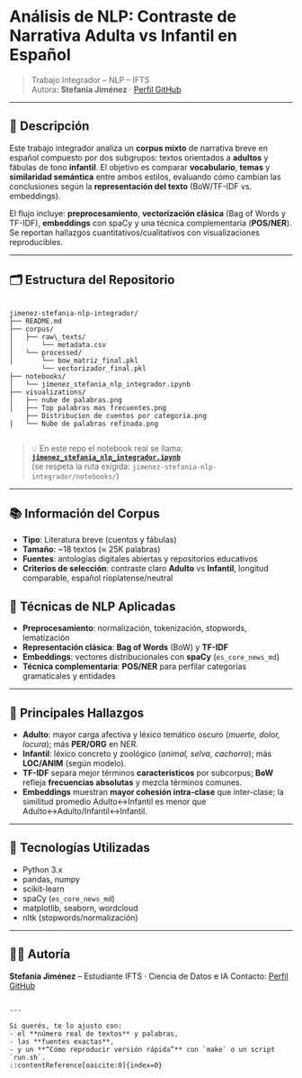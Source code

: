# Análisis de NLP: Contraste de Narrativa **Adulta** vs **Infantil** en Español

> Trabajo Integrador – NLP – IFTS  
> Autora: **Stefania Jiménez** · [Perfil GitHub](https://github.com/Teefijimenez15)

---

## 📌 Descripción

Este trabajo integrador analiza un **corpus mixto** de narrativa breve en español compuesto por dos subgrupos: textos orientados a **adultos** y fábulas de tono **infantil**. El objetivo es comparar **vocabulario**, **temas** y **similaridad semántica** entre ambos estilos, evaluando cómo cambian las conclusiones según la **representación del texto** (BoW/TF-IDF vs. embeddings).

El flujo incluye: **preprocesamiento**, **vectorización clásica** (Bag of Words y TF-IDF), **embeddings** con spaCy y una técnica complementaria (**POS/NER**). Se reportan hallazgos cuantitativos/cualitativos con visualizaciones reproducibles.

---

## 🗂️ Estructura del Repositorio

```

jimenez-stefania-nlp-integrador/
├── README.md
├── corpus/
│   ├── raw\_texts/                 
│       └── metadata.csv                
│   └── processed/
│       └── bow_matriz_final.pkl
        └── vectorizador_final.pkl
├── notebooks/
│   └── jimenez_stefania_nlp_integrador.ipynb   
├── visualizations/
│   ├── nube de palabras.png
│   ├── Top palabras mas frecuentes.png
    ├── Distribucion de cuentos por categoria.png
│   └── Nube de palabras refinada.png


````

> 💡 En este repo el notebook real se llama:  
> **[`jimenez_stefania_nlp_integrador.ipynb`](./notebooks/jimenez_stefania_nlp_integrador.ipynb)**  
> (se respeta la ruta exigida: `jimenez-stefania-nlp-integrador/notebooks/`)

---

## 📚 Información del Corpus

- **Tipo**: Literatura breve (cuentos y fábulas)  
- **Tamaño**: ~18 textos (≈ 25K palabras)  
- **Fuentes**: antologías digitales abiertas y repositorios educativos  
- **Criterios de selección**: contraste claro **Adulto** vs **Infantil**, longitud comparable, español rioplatense/neutral


## 🧪 Técnicas de NLP Aplicadas

* **Preprocesamiento**: normalización, tokenización, stopwords, lematización
* **Representación clásica**: **Bag of Words** (BoW) y **TF-IDF**
* **Embeddings**: vectores distribucionales con **spaCy** (`es_core_news_md`)
* **Técnica complementaria**: **POS/NER** para perfilar categorías gramaticales y entidades

---

## 🔎 Principales Hallazgos

* **Adulto**: mayor carga afectiva y léxico temático oscuro (*muerte, dolor, locura*); más **PER/ORG** en NER.
* **Infantil**: léxico concreto y zoológico (*animal, selva, cachorro*); más **LOC/ANIM** (según modelo).
* **TF-IDF** separa mejor términos **característicos** por subcorpus; **BoW** refleja **frecuencias absolutas** y mezcla términos comunes.
* **Embeddings** muestran **mayor cohesión intra-clase** que inter-clase; la similitud promedio Adulto↔Infantil es menor que Adulto↔Adulto/Infantil↔Infantil.

---

## 🧰 Tecnologías Utilizadas

* Python 3.x
* pandas, numpy
* scikit-learn
* spaCy (`es_core_news_md`)
* matplotlib, seaborn, wordcloud
* nltk (stopwords/normalización)

---


## 🧑‍💻 Autoría

**Stefania Jiménez** – Estudiante IFTS · Ciencia de Datos e IA
Contacto: [Perfil GitHub](https://github.com/Teefijimenez15)

```

---

Si querés, te lo ajusto con:
- el **número real de textos** y palabras,
- las **fuentes exactas**,
- y un **“Cómo reproducir versión rápida”** con `make` o un script `run.sh`.
::contentReference[oaicite:0]{index=0}
```

